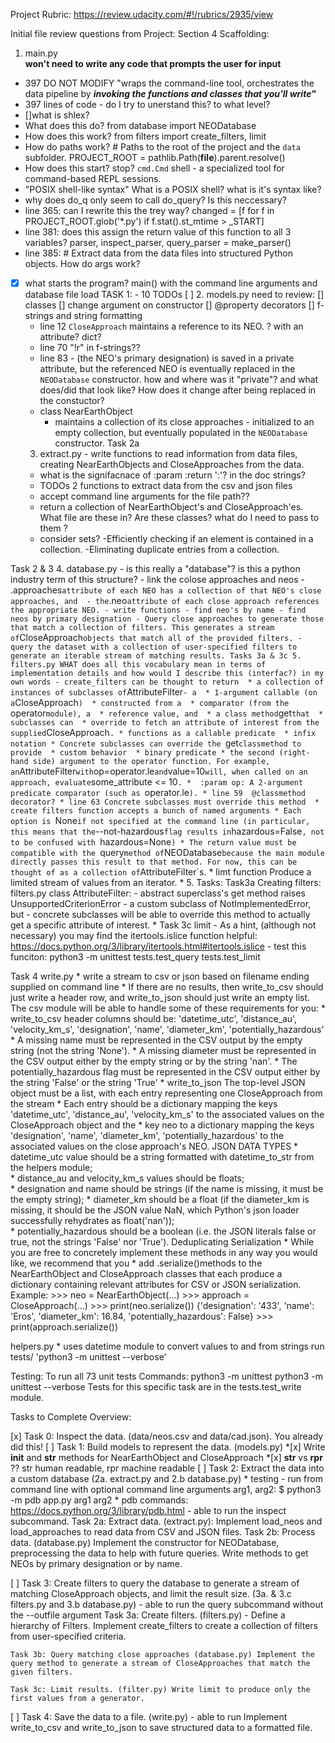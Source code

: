 Project Rubric: https://review.udacity.com/#!/rubrics/2935/view

Initial file review questions from Project: Section 4 Scaffolding:
1. main.py  
**won't need to write any code that prompts the user for input**
- 397 DO NOT MODIFY "wraps the command-line tool, orchestrates the data pipeline by ***invoking the functions and classes that you'll write"*** 
- 397 lines of code - do I try to unerstand this? to what level?
- []what is shlex?
- What does this do? from database import NEODatabase
- How does this work? from filters import create_filters, limit
- How do paths work? # Paths to the root of the project and the `data` subfolder.
PROJECT_ROOT = pathlib.Path(__file__).parent.resolve()
- How does this start? stop? `cmd.Cmd` shell - a specialized tool for command-based REPL sessions.
- "POSIX shell-like syntax" What is a POSIX shell? what is it's syntax like?
- why does do_q only seem to call do_query?  Is this neccessary?
- line 365: can I rewrite this the trey way? changed = [f for f in PROJECT_ROOT.glob('*.py') if f.stat().st_mtime > _START]
- line 381: does this assign the return value of this function to all 3 variables? parser, inspect_parser, query_parser = make_parser()
- line 385: # Extract data from the data files into structured Python objects. How do args work?
- [x] what starts the program? main() with the command line arguments and database file load
TASK 1: - 10 TODOs
    [ ] 
    2. models.py need to review:
        [] classes 
        [] change argument on constructor 
        [] @property decorators
        [] f-strings and string formatting
    - line 12 `CloseApproach` maintains a reference to its NEO.  ? with an attribute? dict?
    - line 70 "!r" in f-strings??
    - line 83 - (the NEO's primary designation) is saved in a
    private attribute, but the referenced NEO is eventually replaced in the
    `NEODatabase` constructor. how and where was it "private"? and what does/did that look like? How does it change after being replaced in the constuctor?
    - class NearEarthObject
        * maintains a collection of its close approaches -
        initialized to an empty collection, but eventually populated in the
        `NEODatabase` constructor.
Task 2a
    3. extract.py - write functions to read information from data files, creating NearEarthObjects and CloseApproaches from the data.
    - what is the signifacnace of :param :return ':'? in the doc strings?
    - TODOs 2 functions to extract data from the csv and json files
    - accept command line arguments for the file path??
    - return a collection of NearEarthObject's and CloseApproach'es. What file are these in? Are these classes? what do I need to pass to them ?
    - consider sets?
        -Efficiently checking if an element is contained in a collection.
        -Eliminating duplicate entries from a collection. 

Task 2 & 3
    4. database.py - is this really a "database"? is this a python industry term of this structure?
    - link the colose approaches and neos 
        - .approaches` attribute of each NEO has a collection of that NEO's close approaches, and 
        - the `.neo` attribute of each close approach references the appropriate NEO.
    - write functions
        - find neo's by name
        - find neos by primary designation
        - Query close approaches to generate those that match a collection of filters.
        This generates a stream of `CloseApproach` objects that match all of the
        provided filters.
            - query the dataset with a collection of user-specified filters to generate an iterable stream of matching results.
Tasks 3a & 3c
    5. filters.py
    WHAT does all this vocabulary mean in terms of implementation details and how would I describe this (interfac?) in my own words
    - create_filters can be thought to return 
        * a collection of instances of subclasses of `AttributeFilter` - a 
        * 1-argument callable (on a `CloseApproach`) 
        * constructed from a 
        * comparator (from the `operator` module), a 
        * reference value, and 
        * a class method `get` that 
        * subclasses can 
        * override to fetch an attribute of interest from the supplied `CloseApproach`.
        * functions as a callable predicate 
        * infix notation
        * Concrete subclasses can override the `get` classmethod to provide 
        * custom behavior 
        * binary predicate
        * the second (right-hand side) argument to the operator function. For example, an `AttributeFilter` with `op=operator.le` and `value=10` will, when called on an approach, evaluate `some_attribute <= 10`.
        *  :param op: A 2-argument predicate comparator (such as `operator.le`).
        * line 59  @classmethod decorator?
        * line 63 Concrete subclasses must override this method 
        * create filters function accepts a bunch of named arguments
        * Each option is `None` if not specified at the command line (in particular, this means that the `--not-hazardous` flag results in `hazardous=False`, not to be confused with `hazardous=None`)
        * The return value must be compatible with the `query` method of `NEODatabase`
    because the main module directly passes this result to that method. For now,
    this can be thought of as a collection of `AttributeFilter`s.
        * limt function Produce a limited stream of values from an iterator.
        * 5. Tasks: Task3a Creating filters: filters.py class AttributeFilter:
            - abstract superclass's get method raises UnsupportedCriterionError
            - a custom subclass of NotImplementedError, but 
            - concrete subclasses will be able to override this method to actually get a specific attribute of interest.
        * Task 3c limit
            - As a hint, (although not necessary) you may find the itertools.islice function helpful: https://docs.python.org/3/library/itertools.html#itertools.islice
            - test this funciton: python3 -m unittest tests.test_query tests.test_limit
    
Task 4 write.py
        * write a stream to csv or json based on filename ending supplied on command line
        * If there are no results, then write_to_csv should just write a header row, and write_to_json should just write an empty list.
        The csv module will be able to handle some of these requirements for you:
        * write_to_csv header columns should be: 'datetime_utc', 'distance_au', 'velocity_km_s', 'designation', 'name', 'diameter_km', 'potentially_hazardous'
        * A missing name must be represented in the CSV output by the empty string (not the string 'None'). 
        * A missing diameter must be represented in the CSV output either by the empty string or by the string 'nan'. 
        * The potentially_hazardous flag must be represented in the CSV output either by the string 'False' or the string 'True' 
        * write_to_json The top-level JSON object must be a list, with each entry representing one CloseApproach from the stream 
        * Each entry should be a dictionary mapping the keys 'datetime_utc', 'distance_au', 'velocity_km_s' to the associated values on the CloseApproach object and the 
        * key neo to a dictionary mapping the keys 'designation', 'name', 'diameter_km', 'potentially_hazardous' to the associated values on the close approach's NEO.
        JSON DATA TYPES
        * datetime_utc value should be a string formatted with datetime_to_str from the helpers module;  
        * distance_au and velocity_km_s values should be floats;  
        * designation and name should be strings (if the name is missing, it must be the empty string); 
        * diameter_km should be a float (if the diameter_km is missing, it should be the JSON value NaN, which Python's json loader successfully rehydrates as float('nan'));  
        * potentially_hazardous should be a boolean (i.e. the JSON literals false or true, not the strings 'False' nor 'True').
    Deduplicating Serialization
        * While you are free to concretely implement these methods in any way you would like, we recommend that you 
        * add .serialize()methods to the NearEarthObject and CloseApproach classes that each produce a dictionary containing relevant attributes for CSV or JSON serialization.
        Example: 
        >>> neo = NearEarthObject(...)
        >>> approach = CloseApproach(...)
        >>> print(neo.serialize())
        {'designation': '433', 'name': 'Eros', 'diameter_km': 16.84, 'potentially_hazardous': False}
        >>> print(approach.serialize())

helpers.py
    * uses datetime module to convert values to and from strings 
run tests/ 'python3 -m unittest --verbose'

Testing:
    To run all 73 unit tests
    Commands:
        python3 -m unittest
        python3 -m unittest --verbose
    Tests for this specific task are in the tests.test_write module.

Tasks to Complete Overview:

[x] Task 0: Inspect the data. (data/neos.csv and data/cad.json). You already did this!
[ ] Task 1: Build models to represent the data. (models.py)
    *[x] Write __init__ and __str__ methods for NearEarthObject and CloseApproach
    *[x] __str__ vs __rpr__ ?? str human readable, rpr machine readable
[ ] Task 2: Extract the data into a custom database (2a. extract.py and 2.b database.py)
    * testing - run from command line with optional command line arguments arg1, arg2: $ python3 -m pdb app.py arg1 arg2
    * pdb commands: https://docs.python.org/3/library/pdb.html
    - able to run the inspect subcommand.
        Task 2a: Extract data. (extract.py): Implement load_neos and load_approaches to read data from CSV and JSON files.
        Task 2b: Process data. (database.py) Implement the constructor for NEODatabase, preprocessing the data to help with future queries.
        Write methods to get NEOs by primary designation or by name.


[ ] Task 3: Create filters to query the database to generate a stream of matching CloseApproach objects, and limit the result size. (3a. & 3.c filters.py and 3.b database.py)
    - able to run the query subcommand without the --outfile argument
    Task 3a: Create filters. (filters.py) - Define a hierarchy of Filters.
    Implement create_filters to create a collection of filters from user-specified criteria.

    Task 3b: Query matching close approaches (database.py) Implement the query method to generate a stream of CloseApproaches that match the given filters.
    
    Task 3c: Limit results. (filter.py) Write limit to produce only the first values from a generator.


[ ] Task 4: Save the data to a file. (write.py)
    -  able to run 
    Implement write_to_csv and write_to_json to save structured data to a formatted file.